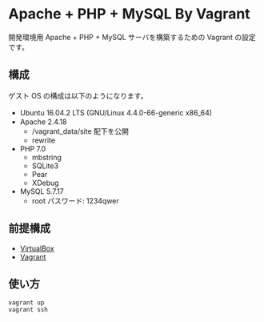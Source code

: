 # Apache + PHP + MySQL By Vagrant

開発環境用 Apache + PHP + MySQL サーバを構築するための Vagrant の設定です。

## 構成

ゲスト OS の構成は以下のようになります。

 - Ubuntu 16.04.2 LTS (GNU/Linux 4.4.0-66-generic x86_64)　
 - Apache 2.4.18
   - /vagrant_data/site 配下を公開
   - rewrite
 - PHP 7.0
   - mbstring
   - SQLite3
   - Pear
   - XDebug
 - MySQL 5.7.17
   - root パスワード: 1234qwer

## 前提構成

 - [VirtualBox](https://www.virtualbox.org/)
 - [Vagrant](https://www.vagrantup.com/)

## 使い方

```
vagrant up
vagrant ssh
```
